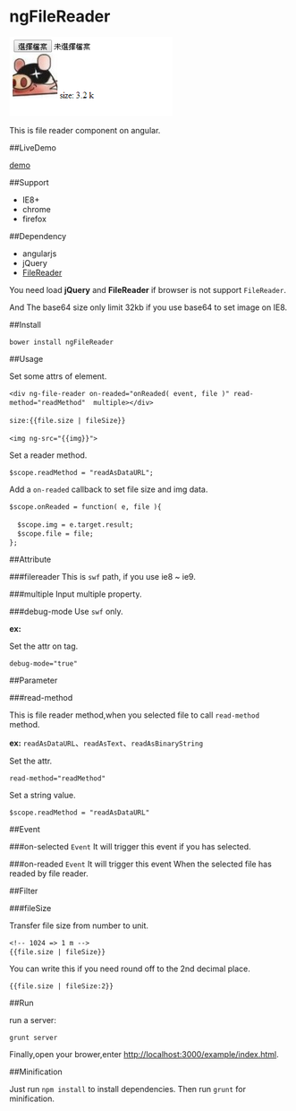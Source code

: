 ngFileReader
=============

![demo image](/images/screenprint.png)

This is file reader component on angular.

##LiveDemo

[demo](http://sparrowhome.twbbs.org/example/bower_components/ngFileReader/example/)

##Support

* IE8+
* chrome
* firefox


##Dependency

* angularjs
* jQuery
* [FileReader](https://github.com/Jahdrien/FileReader)

You need load **jQuery** and **FileReader** if browser is not support `FileReader`.

And The base64 size only limit 32kb if you use base64 to set image on IE8.


##Install

```
bower install ngFileReader
```

##Usage

Set some attrs of element.
```
<div ng-file-reader on-readed="onReaded( event, file )" read-method="readMethod"  multiple></div>

size:{{file.size | fileSize}}

<img ng-src="{{img}}">
```

Set a reader method.
```
$scope.readMethod = "readAsDataURL";
```

Add a `on-readed` callback to set file size and img data.
```
$scope.onReaded = function( e, file ){

  $scope.img = e.target.result;
  $scope.file = file;
};
```

##Attribute

###filereader
This is `swf` path, if you use ie8 ~ ie9.

###multiple
Input multiple property.

###debug-mode
Use `swf` only.

**ex:**

Set the attr on tag.

```
debug-mode="true"
```

##Parameter

###read-method

This is file reader method,when you selected file to call `read-method` method.

**ex:** `readAsDataURL`、`readAsText`、`readAsBinaryString`

Set the attr.
```
read-method="readMethod"
```

Set a string value.
```
$scope.readMethod = "readAsDataURL"
```

##Event

###on-selected `Event`
It will trigger this event if you has selected.

###on-readed `Event`
It will trigger this event When the selected file has readed by file reader.

##Filter

###fileSize

Transfer file size from number to unit.

```
<!-- 1024 => 1 m -->
{{file.size | fileSize}}
```

You can write this if you need round off to the 2nd decimal place.
```
{{file.size | fileSize:2}}
```

##Run
 
run a server:
```
grunt server
```
 
Finally,open your brower,enter [http://localhost:3000/example/index.html](http://localhost/example/index.html).


##Minification

Just run `npm install` to install dependencies. Then run `grunt` for minification.

